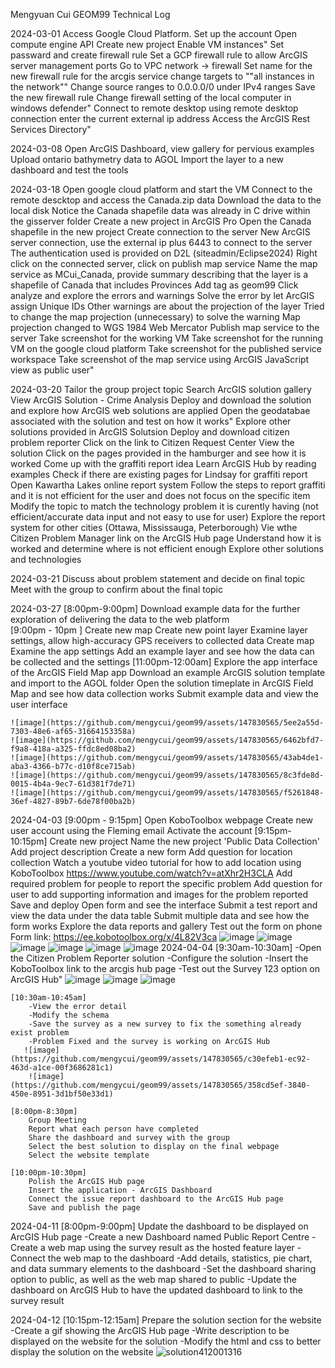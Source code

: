 Mengyuan Cui
GEOM99 Technical Log

2024-03-01
    Access Google Cloud Platform. 
    Set up the account 
    Open compute engine API 
    Create new project
    Enable VM instances"
    Set passward and create firewall rule 
    Set a GCP firewall rule to allow ArcGIS server management ports
    Go to VPC network -> firewall
    Set name for the new firewall rule for the arcgis service
    change targets to ""all instances in the network""
    Change source ranges to 0.0.0.0/0 under IPv4 ranges
    Save the new firewall rule
    Change firewall setting of the local computer in windows defender"
    Connect to remote desktop using remote desktop connection
    enter the current external ip address 
    Access the ArcGIS Rest Services Directory"

2024-03-08
    Open ArcGIS Dashboard, view gallery for pervious examples
    Upload ontario bathymetry data to AGOL 
    Import the layer to a new dashboard and test the tools

2024-03-18
    Open google cloud platform and start the VM
    Connect to the remote descktop and access the Canada.zip data
    Download the data to the local disk
    Notice the Canada shapefile data was already in C drive within the gisserver folder
    Create a new project in ArcGIS Pro
    Open the Canada shapefile in the new project
    Create connection to the server 
    New ArcGIS server connection, use the external ip plus 6443 to connect to the server
    The authentication used is provided on D2L (siteadmin/Eclipse2024)
    Right click on the connected server, click on publish map service
    Name the map service as MCui_Canada, provide summary describing that the layer is a shapefile of Canada that includes Provinces 
    Add tag as geom99
    Click analyze and explore the errors and warnings
    Solve the error by let ArcGIS assign Unique IDs 
    Other warnings are about the projection of the layer 
    Tried to change the map projection (unnecessary) to solve the warning 
    Map projection changed to WGS 1984 Web Mercator 
    Publish map service to the server 
    Take screenshot for the working VM
    Take screenshot for the running VM on the google cloud platform
    Take screenshot for the published service workspace
    Take screenshot of the map service using ArcGIS JavaScript view as public user"

2024-03-20
    Tailor the group project topic
    Search ArcGIS solution gallery 
    View ArcGIS Solution - Crime Analysis 
    Deploy and download the solution and explore how ArcGIS web solutions are applied
    Open the geodatabae associated with the solution and test on how it works"
    Explore other solutions provided in ArcGIS Solutsion
    Deploy and download citizen problem reporter
    Click on the link to Citizen Request Center
    View the solution
    Click on the pages provided in the hamburger and see how it is worked 
    Come up with the graffiti report idea
    Learn ArcGIS Hub by reading examples 
    Check if there are existing pages for Lindsay for graffiti report 
    Open Kawartha Lakes online report system
    Follow the steps to report graffiti and it is not efficient for the user and does not focus on the specific item
    Modify the topic to match the technology problem it is curently having (not efficient/accurate data input and not easy to use for user)
    Explore the report system for other cities (Ottawa, Mississauga, Peterborough) 
    Vie wthe Citizen Problem Manager link on the ArcGIS Hub page 
    Understand how it is worked and determine where is not efficient enough 
    Explore other solutions and technologies

2024-03-21
    Discuss about problem statement and decide on final topic
    Meet with the group to confirm about the final topic
    
2024-03-27
    [8:00pm-9:00pm]
        Download example data for the further exploration of delivering the data to the web platform  
    [9:00pm - 10pm ]
        Create new map
        Create new point layer 
        Examine layer settings, allow high-accuracy GPS receivers to collected data
        Create map 
        Examine the app settings 
        Add an example layer and see how the data can be collected and the settings 
    [11:00pm-12:00am]
        Explore the app interface of the ArcGIS Field Map app 
        Download an example ArcGIS solution template and import to the AGOL folder 
        Open the solution timeplate in ArcGIS Field Map and see how data collection works 
        Submit example data and view the user interface 
    
    ![image](https://github.com/mengycui/geom99/assets/147830565/5ee2a55d-7303-48e6-af65-31664153358a)
    ![image](https://github.com/mengycui/geom99/assets/147830565/6462bfd7-f9a8-418a-a325-ffdc8ed08ba2)
    ![image](https://github.com/mengycui/geom99/assets/147830565/43ab4de1-aba3-4366-b77c-d10f8ce715ab)
    ![image](https://github.com/mengycui/geom99/assets/147830565/8c3fde8d-0015-4b4a-9ec7-61d381f7de71)
    ![image](https://github.com/mengycui/geom99/assets/147830565/f5261848-36ef-4827-89b7-6de78f00ba2b)

2024-04-03
    [9:00pm - 9:15pm]
        Open KoboToolbox webpage 
        Create new user account using the Fleming email
        Activate the account 
    [9:15pm-10:15pm]
        Create new project 
        Name the new project 'Public Data Collection'
        Add project description 
        Create a new form 
        Add question for location collection
        Watch a youtube video tutorial for how to add location using KoboToolbox 
        https://www.youtube.com/watch?v=atXhr2H3CLA
        Add required problem for people to report the specific problem
        Add question for user to add supporting information and images for the problem reported
        Save and deploy
        Open form and see the interface 
        Submit a test report and view the data under the data table
        Submit multiple data and see how the form works
        Explore the data reports and gallery
        Test out the form on phone
        Form link: https://ee.kobotoolbox.org/x/4L82V3ca
        ![image](https://github.com/mengycui/geom99/assets/147830565/965d4b7f-78aa-4a20-8158-361add341035)
        ![image](https://github.com/mengycui/geom99/assets/147830565/955b424b-cd07-4a72-a1d2-25340b360c0d)
        ![image](https://github.com/mengycui/geom99/assets/147830565/248e9fbe-861d-407d-9d92-e4c451800eae)
        ![image](https://github.com/mengycui/geom99/assets/147830565/9b936479-7845-42d9-b9a9-707c6de0e161)
        ![image](https://github.com/mengycui/geom99/assets/147830565/c33efce0-1a1c-4277-8a97-c370894f3f3b)
        ![image](https://github.com/mengycui/geom99/assets/147830565/6abae6f8-d99b-4a1b-b3ec-92248d444a50)
2024-04-04
    [9:30am-10:30am]
        -Open the Citizen Problem Reporter solution
        -Configure the solution
        -Insert the KoboToolbox link to the arcgis hub page
        -Test out the Survey 123 option on ArcGIS Hub"
         ![image](https://github.com/mengycui/geom99/assets/147830565/12120c1f-582d-423d-a9ec-58f8d05ae003)
         ![image](https://github.com/mengycui/geom99/assets/147830565/765812da-0253-49c3-89e5-4ceb547d1bb2)
         ![image](https://github.com/mengycui/geom99/assets/147830565/b1729a0a-cc51-4fe7-8276-ccc35dfeb7ca)

    [10:30am-10:45am]
        -View the error detail
        -Modify the schema
        -Save the survey as a new survey to fix the something already exist problem 
        -Problem Fixed and the survey is working on ArcGIS Hub
       ![image](https://github.com/mengycui/geom99/assets/147830565/c30efeb1-ec92-463d-a1ce-00f3686281c1)
        ![image](https://github.com/mengycui/geom99/assets/147830565/358cd5ef-3840-450e-8951-3d1bf50e33d1)

    [8:00pm-8:30pm]
        Group Meeting
        Report what each person have completed
        Share the dashboard and survey with the group 
        Select the best solution to display on the final webpage
        Select the website template

    [10:00pm-10:30pm]
        Polish the ArcGIS Hub page 
        Insert the application - ArcGIS Dashboard 
        Connect the issue report dashboard to the ArcGIS Hub page 
        Save and publish the page 

2024-04-11
    [8:00pm-9:00pm]
        Update the dashboard to be displayed on ArcGIS Hub page
        -Create a new Dashboard named Public Report Centre
        -Create a web map using the survey result as the hosted feature layer
        -Connect the web map to the dashboard 
        -Add details, statistics, pie chart, and data summary elements to the dashboard
        -Set the dashboard sharing option to public, as well as the web map shared to public
        -Update the dashboard on ArcGIS Hub to have the updated dashboard to link to the survey result 

2024-04-12
    [10:15pm-12:15am]
        Prepare the solution section for the website
        -Create a gif showing the ArcGIS Hub page 
        -Write description to be displayed on the website for the solution
        -Modify the html and css to better display the solution on the website
        ![solution412001316](https://github.com/mengycui/geom99/assets/147830565/84037a5f-8aa7-48cc-95ae-706b19b9bede)

                 
               

        

